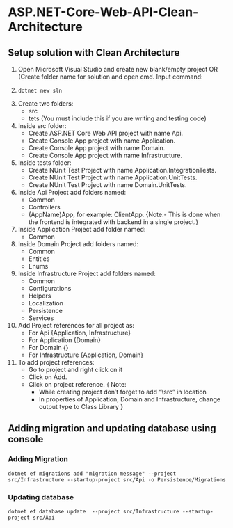 # ASP.NET-Core-Web-API-Clean-Architecture
## Setup solution with Clean Architecture
1. Open Microsoft Visual Studio and create new blank/empty project OR (Create folder name for solution and open cmd. Input command:
2.     dotnet new sln
3.	Create two folders:
    - src
    - tets (You must include this if you are writing and testing code)
 4.	Inside src folder:
    - Create ASP.NET Core Web API project with name Api.
    - Create Console App project with name Application.
    - Create Console App project with name Domain.
    - Create Console App project with name Infrastructure.
5. Inside tests folder:
    - Create NUnit Test Project with name Application.IntegrationTests.
    - Create NUnit Test Project with name Application.UnitTests.
    - Create NUnit Test Project with name Domain.UnitTests.
6. Inside Api Project add folders named:
    - Common
    - Controllers
    - (AppName)App, for example: ClientApp. {Note:- This is done when the frontend is integrated with backend in a single project.}
7. Inside Application Project add folder named:
    - Common
8. Inside Domain Project add folders named:
    - Common
    - Entities
    - Enums
9. Inside Infrastructure Project add folders named:
    - Common
    - Configurations
    - Helpers
    - Localization
    - Persistence
    - Services
10. Add Project references for all project as:
    - For Api {Application, Infrastructure}
    - For Application {Domain}
    - For Domain {}
    - For Infrastructure {Application, Domain}
11. To add project references:
    - Go to project and right click on it
    - Click on Add.
    - Click on project reference.
  {
  Note:
        - While creating project don’t forget to add “\src” in location
        - In properties of Application, Domain and Infrastructure, change output type to Class Library
  }


## Adding migration and updating database using console 
### Adding Migration
    dotnet ef migrations add "migration message" --project src/Infrastructure --startup-project src/Api -o Persistence/Migrations 
### Updating database
    dotnet ef database update  --project src/Infrastructure --startup-project src/Api 
